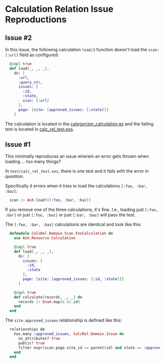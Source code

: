 # Calculation Relation Issue Reproductions

## Issue #2
In this issue, the following calculation `load/3` function doesn't load the `scan: [:url]` field as configured:

```elixir
  @impl true
  def load(_, _, _),
    do: [
      :url,
      :query_str,
      issues: [
        :id,
        :state,
        scan: [:url]
      ],
      page: [site: [approved_issues: [:state]]]
    ]
```

The calculation is located in the [categorizer_calculation.ex](lib/calc_rel/domain/scan/categorizer_calculation.ex) and the failing test is located in [calc_rel_test.exs](test/calc_rel_test.exs).

## Issue #1

This minimally reproduces an issue wherein an error gets thrown when loading ... too many things? 

In `test/calc_rel_test.exs`, there is one test and it fails with the error in question. 

Specifically it errors when it tries to load the calculations `[:foo, :bar, :baz]`:

```elixir    
  scan |> Ash.load!([:foo, :bar, :baz])
```

If you remove one of the three calculations, it's fine. I.e., loading just `[:foo, :bar]` or just `[:foo, :baz]` or just `[:bar, :baz]` will pass the test. 

The `[:foo, :bar, :baz]` calculations are identical and look like this:

```elixir
  defmodule CalcRel.Domain.Scan.FooCalculation do
    use Ash.Resource.Calculation

    @impl true
    def load(_, _, _),
      do: [
        issues: [
          :id,
          :state
        ],
        page: [site: [approved_issues: [:id, :state]]]
      ]

    @impl true
    def calculate(records, _, _) do
      records |> Enum.map(& &1.id)
    end
  end

```

The `site.approved_issues` relationship is defined like this:

```elixir 
  relationships do
    has_many :approved_issues, CalcRel.Domain.Issue do
      no_attributes? true
      public? true
      filter expr(scan.page.site_id == parent(id) and state == :approved_sitewide)
    end
  end
```
